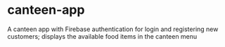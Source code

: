 # canteen-app
A canteen app with Firebase authentication for login and registering new customers; displays the available food items in the canteen menu 
